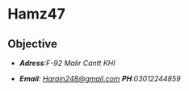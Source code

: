 # Hamz47

## Objective

* ***Adress**:F-92 Malir Cantt KHI*

* ***Email**: Harain248@gmail.com **PH**:03012244859*
